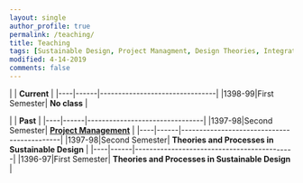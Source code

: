 ```yaml
---
layout: single
author_profile: true
permalink: /teaching/
title: Teaching
tags: [Sustainable Design, Project Managment, Design Theories, Integrated Design Process,Building Information Modeling, Leen Delivery Method, Construciton Delivery Methods]
modified: 4-14-2019
comments: false
---
```



|           | **Current**                    |
|----|------|--------------------------------|
|1398-99|First Semester| **No class** |



|           | **Past**                       |
|----|------|--------------------------------|
|1397-98|Second Semester| [**Project Management**](/pm97/)           |
|----|------|--------------------------------------------|
|1397-98|Second Semester| **Theories and Processes in Sustainable Design** |
|----|------|--------------------------------------------|
|1396-97|First Semester| **Theories and Processes in Sustainable Design** |